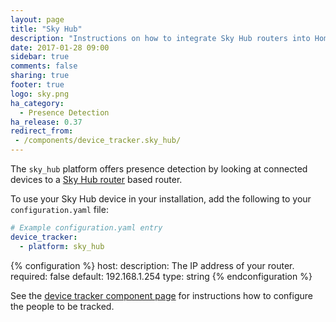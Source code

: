 ```yaml
---
layout: page
title: "Sky Hub"
description: "Instructions on how to integrate Sky Hub routers into Home Assistant."
date: 2017-01-28 09:00
sidebar: true
comments: false
sharing: true
footer: true
logo: sky.png
ha_category:
  - Presence Detection
ha_release: 0.37
redirect_from:
 - /components/device_tracker.sky_hub/
---
```



The `sky_hub` platform offers presence detection by looking at connected devices to a [Sky Hub router](http://www.sky.com/shop/broadband-talk/sky-hub/) based router.

To use your Sky Hub device in your installation, add the following to your `configuration.yaml` file:

```yaml
# Example configuration.yaml entry
device_tracker:
  - platform: sky_hub
```

{% configuration %}
host:
  description: The IP address of your router.
  required: false
  default: 192.168.1.254
  type: string
{% endconfiguration %}

See the [device tracker component page](/components/device_tracker/) for instructions how to configure the people to be tracked.
